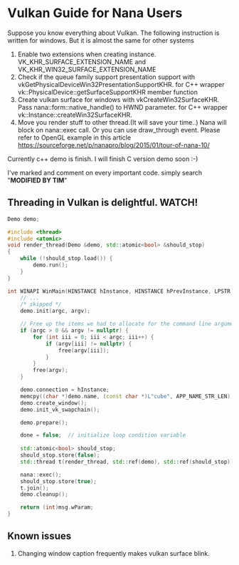 # Vulkan Guide for Nana Users

Suppose you know everything about Vulkan. The following instruction is written for windows. But it is almost the same for other systems

1. Enable two extensions when creating instance. VK_KHR_SURFACE_EXTENSION_NAME and VK_KHR_WIN32_SURFACE_EXTENSION_NAME
2. Check if the queue family support presentation support with vkGetPhysicalDeviceWin32PresentationSupportKHR. for C++ wrapper vk::PhysicalDevice::getSurfaceSupportKHR member function
3. Create vulkan surface for windows with vkCreateWin32SurfaceKHR. Pass nana::form::native_handle() to HWND parameter. for C++ wrapper vk::Instance::createWin32SurfaceKHR.
4. Move you render stuff to other thread.(It will save your time..) Nana will block on nana::exec call. Or you can use draw_through event. Please refer to OpenGL example in this article https://sourceforge.net/p/nanapro/blog/2015/01/tour-of-nana-10/

Currently c++ demo is finish. I will finish C version demo soon :-)

I've marked and comment on every important code. simply search "**MODIFIED BY TIM**"

## Threading in Vulkan is delightful. WATCH!
```cpp
Demo demo;

#include <thread>
#include <atomic>
void render_thread(Demo &demo, std::atomic<bool> &should_stop) 
{
	while (!should_stop.load()) {
		demo.run();
	}
}

int WINAPI WinMain(HINSTANCE hInstance, HINSTANCE hPrevInstance, LPSTR pCmdLine, int nCmdShow) {
    // ...
    /* skipped */
    demo.init(argc, argv);

    // Free up the items we had to allocate for the command line arguments.
    if (argc > 0 && argv != nullptr) {
        for (int iii = 0; iii < argc; iii++) {
            if (argv[iii] != nullptr) {
                free(argv[iii]);
            }
        }
        free(argv);
    }

    demo.connection = hInstance;
	memcpy((char *)demo.name, (const char *)L"cube", APP_NAME_STR_LEN);
    demo.create_window();
    demo.init_vk_swapchain();

    demo.prepare();

    done = false;  // initialize loop condition variable
	
    std::atomic<bool> should_stop;
    should_stop.store(false);
    std::thread t(render_thread, std::ref(demo), std::ref(should_stop));

    nana::exec();
    should_stop.store(true);
    t.join();
    demo.cleanup();

    return (int)msg.wParam;
}
```

## Known issues

1. Changing window caption frequently makes vulkan surface blink.
